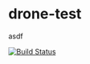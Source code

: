 # drone-test

asdf

[![Build Status](https://drone-github.leins275.xyz/api/badges/LanskovNV/drone-test/status.svg)](https://drone-github.leins275.xyz/LanskovNV/drone-test)
